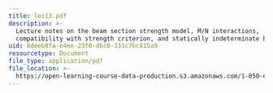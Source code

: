 ```yaml
---
title: lec13.pdf
description: >-
  Lecture notes on the beam section strength model, M/N interactions,
  compatibility with strength criterion, and statically indeterminate beam.
uid: 8deeb8fa-e4ee-23f0-dbc0-331c7bc815a9
resourcetype: Document
file_type: application/pdf
file_location: >-
  https://open-learning-course-data-production.s3.amazonaws.com/1-050-engineering-mechanics-i-fall-2007/8deeb8fae4ee23f0dbc0331c7bc815a9_lec13.pdf
---
```

